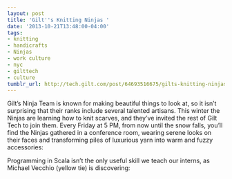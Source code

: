 ```yaml
---
layout: post
title: 'Gilt''s Knitting Ninjas '
date: '2013-10-21T13:48:00-04:00'
tags:
- knitting
- handicrafts
- Ninjas
- work culture
- nyc
- gilttech
- culture
tumblr_url: http://tech.gilt.com/post/64693516675/gilts-knitting-ninjas
---
```

Gilt’s Ninja Team is known for making beautiful things to look at, so it isn’t surprising that their ranks include several talented artisans. This winter the Ninjas are learning how to knit scarves, and they’ve invited the rest of Gilt Tech to join them.
Every Friday at 5 PM, from now until the snow falls, you’ll find the Ninjas gathered in a conference room, wearing serene looks on their faces and transforming piles of luxurious yarn into warm and fuzzy accessories:

Programming in Scala isn’t the only useful skill we teach our interns, as Michael Vecchio (yellow tie) is discovering:
